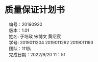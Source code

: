 # 质量保证计划书 #
&emsp;编号：20190920  
&emsp;版本：1.01  
&emsp;姓名: 于培政 宋博文 黄绍宸  
&emsp;学号: 2019011204 2019011292 2019011193  
&emsp;团队：111队  
&emsp;完成日期：2022/9/20 11：51